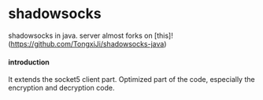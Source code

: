 # shadowsocks

shadowsocks in java. server almost forks on [this]!(https://github.com/TongxiJi/shadowsocks-java)

#### introduction
It extends the socket5 client part. Optimized part of the code, especially the encryption and decryption code.